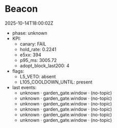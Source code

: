 # Beacon
2025-10-14T18:00:02Z

- phase: unknown
- KPI:
  - canary: FAIL
  - hold_rate: 0.2241
  - e5xx: 394
  - p95_ms: 3005.72
  - adopt_block_last200: 4
- flags:
  - L5_VETO: absent
  - L105_COOLDOWN_UNTIL: present
- last events:
  - unknown · garden_gate.window · (no-topic)
  - unknown · garden_gate.window · (no-topic)
  - unknown · garden_gate.window · (no-topic)
  - unknown · garden_gate.window · (no-topic)
  - unknown · garden_gate.window · (no-topic)
  - unknown · garden_gate.window · (no-topic)

